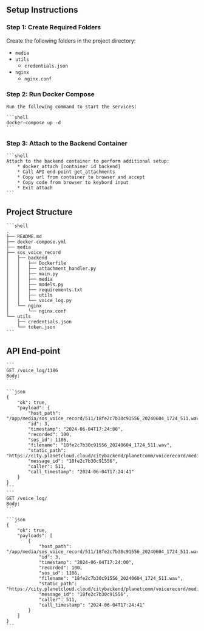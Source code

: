
## Setup Instructions

### Step 1: Create Required Folders

Create the following folders in the project directory:

- `media`
- `utils`
  - `credentials.json`
- `nginx`
  - `nginx.conf`

### Step 2: Run Docker Compose

    Run the following command to start the services:

    ```shell
    docker-compose up -d
    ```

### Step 3: Attach to the Backend Container
    ```shell
    Attach to the backend container to perform additional setup:
        * docker attach [container id backend]
        * Call API end-point get_attachments
        * Copy url from container to browser and accept 
        * Copy code from browser to keybord input
        * Exit attach
    ```


## Project Structure
    ```shell
    .
    ├── README.md
    ├── docker-compose.yml
    ├── media
    ├── sos_voice_record
    │   ├── backend
    │   │   ├── Dockerfile
    │   │   ├── attachment_handler.py
    │   │   ├── main.py
    │   │   ├── media
    │   │   ├── models.py
    │   │   ├── requirements.txt
    │   │   ├── utils
    │   │   └── voice_log.py
    │   └── nginx
    │       └── nginx.conf
    └── utils
        ├── credentials.json
        └── token.json
    ```

## API End-point
    ```
    GET /voice_log/1186
    Body:
    ```

    ```json
    {
        "ok": true,
        "payload": {
            "host_path": "/app/media/sos_voice_record/511/18fe2c7b30c91556_20240604_1724_511.wav",
            "id": 3,
            "timestamp": "2024-06-04T17:24:00",
            "recorded": 100,
            "sos_id": 1186,
            "filename": "18fe2c7b30c91556_20240604_1724_511.wav",
            "static_path": "https://city.planetcloud.cloud/citybackend/planetcomm/voicerecord/media/wav/sos_voice_record/511/18fe2c7b30c91556_20240604_1724_511.wav",
            "message_id": "18fe2c7b30c91556",
            "caller": 511,
            "call_timestamp": "2024-06-04T17:24:41"
        }
    }
    ```
    ```
    GET /voice_log/
    Body:
    ```

    ```json
    {
        "ok": true,
        "payloads": [
            {
                "host_path": "/app/media/sos_voice_record/511/18fe2c7b30c91556_20240604_1724_511.wav",
                "id": 3,
                "timestamp": "2024-06-04T17:24:00",
                "recorded": 100,
                "sos_id": 1186,
                "filename": "18fe2c7b30c91556_20240604_1724_511.wav",
                "static_path": "https://city.planetcloud.cloud/citybackend/planetcomm/voicerecord/media/wav/sos_voice_record/511/18fe2c7b30c91556_20240604_1724_511.wav",
                "message_id": "18fe2c7b30c91556",
                "caller": 511,
                "call_timestamp": "2024-06-04T17:24:41"
            }
        ]
    }
    ```